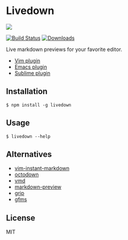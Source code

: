 # Livedown

![](https://twobucks.co/assets/livedown.gif)

[![Build Status](https://travis-ci.org/shime/livedown.svg)](https://travis-ci.org/shime/livedown)
[![Downloads](https://img.shields.io/npm/dt/livedown.svg)](https://npmjs.org/package/livedown)

Live markdown previews for your favorite editor.

* [Vim plugin](https://github.com/shime/vim-livedown)
* [Emacs plugin](https://github.com/shime/emacs-livedown)
* [Sublime plugin](https://github.com/shime/sublime-livedown)

## Installation

    $ npm install -g livedown

## Usage

    $ livedown --help

## Alternatives

* [vim-instant-markdown](https://github.com/suan/vim-instant-markdown)
* [octodown](https://github.com/ianks/octodown)
* [vmd](https://github.com/yoshuawuyts/vmd)
* [markdown-preview](https://github.com/yuanchuan/markdown-preview)
* [grip](https://github.com/joeyespo/grip)
* [gfms](https://github.com/youurayy/gfms)

## License

MIT
